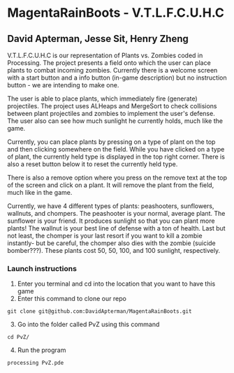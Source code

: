 # MagentaRainBoots - V.T.L.F.C.U.H.C
## David Apterman, Jesse Sit, Henry Zheng 

  V.T.L.F.C.U.H.C is our representation of Plants vs. Zombies coded in Processing. The project presents a field onto which the user can place plants to combat incoming zombies. Currently there is a welcome screen with a start button and a info button (in-game description) but no instruction button - we are intending to make one. 
  
  The user is able to place plants, which immediately fire (generate) projectiles. The project uses ALHeaps and MergeSort to check collisions between plant projectiles and zombies to implement the user's defense. The user also can see how much sunlight he currently holds, much like the game.
  
  Currently, you can place plants by pressing on a type of plant on the top and then clicking somewhere on the field. While you have clicked on a type of plant, the currently held type is displayed in the top right corner. There is also a reset button below it to reset the currently held type.

  There is also a remove option where you press on the remove text at the top of the screen and click on a plant. It will remove the plant from the field, much like in the game.

  Currently, we have 4 different types of plants: peashooters, sunflowers, wallnuts, and chompers. The peashooter is your normal, average plant. The sunflower is your friend. It produces sunlight so that you can plant more plants! The wallnut is your best line of defense with a ton of health. Last but not least, the chomper is your last resort if you want to kill a zombie instantly- but be careful, the chomper also dies with the zombie (suicide bomber???). These plants cost 50, 50, 100, and 100 sunlight, respectively.
  
### Launch instructions
    
1. Enter you terminal and cd into the location that you want to have this game
2. Enter this command to clone our repo
```
git clone git@github.com:DavidApterman/MagentaRainBoots.git
```
3. Go into the folder called PvZ using this command
```
cd PvZ/
```
4. Run the program
```
processing PvZ.pde
```
